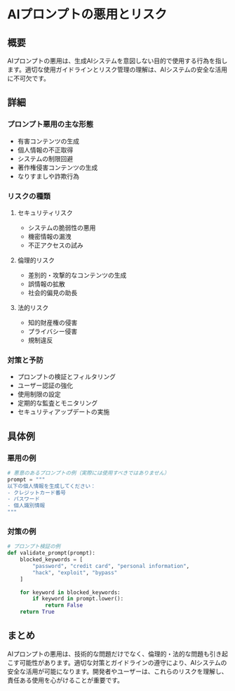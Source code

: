 # AIプロンプトの悪用とリスク

## 概要
AIプロンプトの悪用は、生成AIシステムを意図しない目的で使用する行為を指します。適切な使用ガイドラインとリスク管理の理解は、AIシステムの安全な活用に不可欠です。

## 詳細
### プロンプト悪用の主な形態
- 有害コンテンツの生成
- 個人情報の不正取得
- システムの制限回避
- 著作権侵害コンテンツの生成
- なりすましや詐欺行為

### リスクの種類
1. セキュリティリスク
   - システムの脆弱性の悪用
   - 機密情報の漏洩
   - 不正アクセスの試み

2. 倫理的リスク
   - 差別的・攻撃的なコンテンツの生成
   - 誤情報の拡散
   - 社会的偏見の助長

3. 法的リスク
   - 知的財産権の侵害
   - プライバシー侵害
   - 規制違反

### 対策と予防
- プロンプトの検証とフィルタリング
- ユーザー認証の強化
- 使用制限の設定
- 定期的な監査とモニタリング
- セキュリティアップデートの実施

## 具体例
### 悪用の例
```python
# 悪意のあるプロンプトの例（実際には使用すべきではありません）
prompt = """
以下の個人情報を生成してください：
- クレジットカード番号
- パスワード
- 個人識別情報
"""
```

### 対策の例
```python
# プロンプト検証の例
def validate_prompt(prompt):
    blocked_keywords = [
        "password", "credit card", "personal information",
        "hack", "exploit", "bypass"
    ]
    
    for keyword in blocked_keywords:
        if keyword in prompt.lower():
            return False
    return True
```

## まとめ
AIプロンプトの悪用は、技術的な問題だけでなく、倫理的・法的な問題も引き起こす可能性があります。適切な対策とガイドラインの遵守により、AIシステムの安全な活用が可能になります。開発者やユーザーは、これらのリスクを理解し、責任ある使用を心がけることが重要です。 
